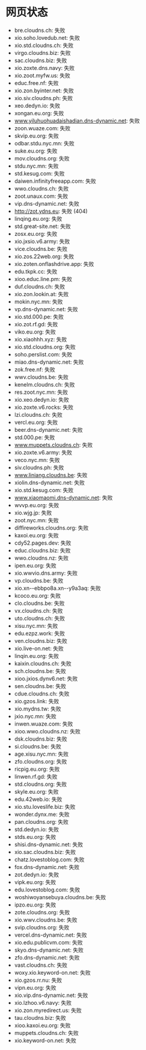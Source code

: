 # 网页状态
- bre.cloudns.ch: 失败
- xio.soho.lovedub.net: 失败
- xio.std.cloudns.ch: 失败
- virgo.cloudns.biz: 失败
- sac.cloudns.biz: 失败
- xio.zoxte.dns.navy: 失败
- xio.zoot.myfw.us: 失败
- educ.free.nf: 失败
- xio.zon.byinter.net: 失败
- xio.siv.cloudns.ph: 失败
- xeo.dedyn.io: 失败
- xongan.eu.org: 失败
- www.yiluhuohuadaishadian.dns-dynamic.net: 失败
- zoon.wuaze.com: 失败
- skvip.eu.org: 失败
- odbar.stdu.nyc.mn: 失败
- suke.eu.org: 失败
- mov.cloudns.org: 失败
- stdu.nyc.mn: 失败
- std.kesug.com: 失败
- daiwen.infinityfreeapp.com: 失败
- wwo.cloudns.ch: 失败
- zoot.unaux.com: 失败
- vip.dns-dynamic.net: 失败
- http://zot.ydns.eu: 失败 (404)
- linqing.eu.org: 失败
- std.great-site.net: 失败
- zosx.eu.org: 失败
- xio.jxsio.v6.army: 失败
- vice.cloudns.be: 失败
- xio.zos.22web.org: 失败
- xio.zoten.onflashdrive.app: 失败
- edu.tkpk.cc: 失败
- xioo.educ.line.pm: 失败
- duf.cloudns.ch: 失败
- xio.zon.lookin.at: 失败
- mokin.nyc.mn: 失败
- vp.dns-dynamic.net: 失败
- xio.std.000.pe: 失败
- xio.zot.rf.gd: 失败
- viko.eu.org: 失败
- xio.xiaohhh.xyz: 失败
- xio.std.cloudns.org: 失败
- soho.perslist.com: 失败
- miao.dns-dynamic.net: 失败
- zok.free.nf: 失败
- wwv.cloudns.be: 失败
- kenelm.cloudns.ch: 失败
- res.zoot.nyc.mn: 失败
- xio.xeo.dedyn.io: 失败
- xio.zoxte.v6.rocks: 失败
- lzi.cloudns.ch: 失败
- vercl.eu.org: 失败
- beer.dns-dynamic.net: 失败
- std.000.pe: 失败
- www.muppets.cloudns.ch: 失败
- xio.zoxte.v6.army: 失败
- veco.nyc.mn: 失败
- siv.cloudns.ph: 失败
- www.liniang.cloudns.be: 失败
- xiolin.dns-dynamic.net: 失败
- xio.std.kesug.com: 失败
- www.xiaomaomi.dns-dynamic.net: 失败
- wvvp.eu.org: 失败
- xio.wjg.jp: 失败
- zoot.nyc.mn: 失败
- diffireworks.cloudns.org: 失败
- kaxoi.eu.org: 失败
- cdy52.pages.dev: 失败
- educ.cloudns.biz: 失败
- wwo.cloudns.nz: 失败
- ipen.eu.org: 失败
- xio.wwvio.dns.army: 失败
- vp.cloudns.be: 失败
- xio.xn--ebbpo8a.xn--y9a3aq: 失败
- kcoco.eu.org: 失败
- clo.cloudns.be: 失败
- vx.cloudns.ch: 失败
- uto.cloudns.ch: 失败
- xisu.nyc.mn: 失败
- edu.ezpz.work: 失败
- ven.cloudns.biz: 失败
- xio.live-on.net: 失败
- linqin.eu.org: 失败
- kaixin.cloudns.ch: 失败
- sch.cloudns.be: 失败
- xioo.jxios.dynv6.net: 失败
- sen.cloudns.be: 失败
- cdue.cloudns.ch: 失败
- xio.gzos.link: 失败
- xio.mydns.tw: 失败
- jxio.nyc.mn: 失败
- inwen.wuaze.com: 失败
- xioo.wwo.cloudns.nz: 失败
- dsk.cloudns.biz: 失败
- si.cloudns.be: 失败
- age.xisu.nyc.mn: 失败
- zfo.cloudns.org: 失败
- ricpig.eu.org: 失败
- linwen.rf.gd: 失败
- std.cloudns.org: 失败
- skyle.eu.org: 失败
- edu.42web.io: 失败
- xio.stu.loveslife.biz: 失败
- wonder.dynx.me: 失败
- pan.cloudns.org: 失败
- std.dedyn.io: 失败
- stds.eu.org: 失败
- shisi.dns-dynamic.net: 失败
- xio.sac.cloudns.biz: 失败
- chatz.lovestoblog.com: 失败
- fox.dns-dynamic.net: 失败
- zot.dedyn.io: 失败
- vipk.eu.org: 失败
- edu.lovestoblog.com: 失败
- woshiwoyansebuya.cloudns.be: 失败
- ipzo.eu.org: 失败
- zote.cloudns.org: 失败
- xio.wwv.cloudns.be: 失败
- svip.cloudns.org: 失败
- vercel.dns-dynamic.net: 失败
- xio.edu.publicvm.com: 失败
- skyo.dns-dynamic.net: 失败
- zfo.dns-dynamic.net: 失败
- vast.cloudns.ch: 失败
- woxy.xio.keyword-on.net: 失败
- xio.gzos.rr.nu: 失败
- vipn.eu.org: 失败
- xio.vip.dns-dynamic.net: 失败
- xio.lzhoo.v6.navy: 失败
- xio.zon.myredirect.us: 失败
- tau.cloudns.biz: 失败
- xioo.kaxoi.eu.org: 失败
- muppets.cloudns.ch: 失败
- xio.keyword-on.net: 失败
